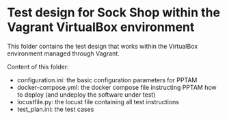 # Test design for Sock Shop within the Vagrant VirtualBox environment

This folder contains the test design that works within the VirtualBox environment managed through Vagrant.

Content of this folder:

- configuration.ini: the basic configuration parameters for PPTAM
- docker-compose.yml: the docker compose file instructing PPTAM how to deploy (and undeploy the software under test)
- locustfile.py: the locust file containing all test instructions
- test_plan.ini: the test cases
